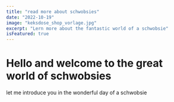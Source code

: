 ```yaml
---
title: "read more about schwobsies"
date: "2022-10-19"
image: "keksdose_shop_vorlage.jpg"
excerpt: "Lern more about the fantastic world of a schwobsie"
isFeatured: true
---
```


# Hello and welcome to the great world of schwobsies

let me introduce you in the wonderful day of a schwobsie